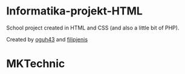 # Informatika-projekt-HTML
School project created in HTML and CSS (and also a little bit of PHP).

Created by [oguh43](https://github.com/oguh43) and [filipjenis](https://github.com/filipjenis)
# MKTechnic
